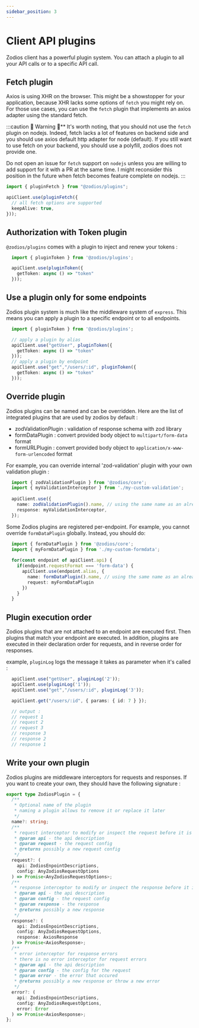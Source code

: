 ```yaml
---
sidebar_position: 3
---
```


# Client API plugins

Zodios client has a powerful plugin system. You can attach a plugin to all your API calls or to a specific API call.
## Fetch plugin

Axios is using XHR on the browser. This might be a showstopper for your application, because XHR lacks some options of `fetch` you might rely on.  
For those use cases, you can use the `fetch` plugin that implements an axios adapter using the standard fetch.  
  
:::caution 🚧 Warning 🚧**
It's worth noting, that you should not use the `fetch` plugin on nodejs. Indeed, fetch lacks a lot of features on backend side and you should use axios default http adapter for node (default). If you still want to use fetch on your backend, you should use a polyfill, zodios does not provide one.   

 Do not open an issue for `fetch` support on `nodejs` unless you are willing to add support for it with a PR at the same time. I might reconsider this position in the future when fetch becomes feature complete on nodejs.
:::

```typescript
import { pluginFetch } from "@zodios/plugins";

apiClient.use(pluginFetch({
  // all fetch options are supported
  keepAlive: true,
}));
```
  
## Authorization with Token plugin

`@zodios/plugins` comes with a plugin to inject and renew your tokens :
```typescript
  import { pluginToken } from '@zodios/plugins';

  apiClient.use(pluginToken({
    getToken: async () => "token"
  }));
```
## Use a plugin only for some endpoints

Zodios plugin system is much like the middleware system of `express`. This means you can apply a plugin to a specific endpoint or to all endpoints.
  
```typescript
  import { pluginToken } from '@zodios/plugins';

  // apply a plugin by alias
  apiClient.use("getUser", pluginToken({
    getToken: async () => "token"
  }));
  // apply a plugin by endpoint
  apiClient.use("get","/users/:id", pluginToken({
    getToken: async () => "token"
  }));
```
## Override plugin

Zodios plugins can be named and can be overridden.
Here are the list of integrated plugins that are used by zodios by default :
- zodValidationPlugin : validation of response schema with zod library
- formDataPlugin : convert provided body object to `multipart/form-data` format
- formURLPlugin : convert provided body object to `application/x-www-form-urlencoded` format

For example, you can override internal 'zod-validation' plugin with your own validation plugin :
  
```typescript
  import { zodValidationPlugin } from '@zodios/core';
  import { myValidationInterceptor } from './my-custom-validation';
 
  apiClient.use({
    name: zodValidationPlugin().name, // using the same name as an already existing plugin will override it
    response: myValidationInterceptor,
  });
```

Some Zodios plugins are registered per-endpoint. For example, you cannot override `formDataPlugin` globally. Instead, you should do:

```typescript
  import { formDataPlugin } from '@zodios/core';
  import { myFormDataPlugin } from './my-custom-formdata';
 
  for(const endpoint of apiClient.api) {
    if(endpoint.requestFormat === 'form-data') {
      apiClient.use(endpoint.alias, {
        name: formDataPlugin().name, // using the same name as an already existing plugin will override it
        request: myFormDataPlugin
      })
    }
  }
```

## Plugin execution order

Zodios plugins that are not attached to an endpoint are executed first.
Then plugins that match your endpoint are executed.
In addition, plugins are executed in their declaration order for requests, and in reverse order for responses.

example, `pluginLog` logs the message it takes as parameter when it's called :
  ```typescript
    apiClient.use("getUser", pluginLog('2'));
    apiClient.use(pluginLog('1'));
    apiClient.use("get","/users/:id", pluginLog('3'));

    apiClient.get("/users/:id", { params: { id: 7 } });

    // output :
    // request 1 
    // request 2
    // request 3
    // response 3
    // response 2
    // response 1
  ```

## Write your own plugin

Zodios plugins are middleware interceptors for requests and responses.
If you want to create your own, they should have the following signature :  
  
```typescript
export type ZodiosPlugin = {
  /**
   * Optional name of the plugin
   * naming a plugin allows to remove it or replace it later
   */
  name?: string;
  /**
   * request interceptor to modify or inspect the request before it is sent
   * @param api - the api description
   * @param request - the request config
   * @returns possibly a new request config
   */
  request?: (
    api: ZodiosEnpointDescriptions,
    config: AnyZodiosRequestOptions
  ) => Promise<AnyZodiosRequestOptions>;
  /**
   * response interceptor to modify or inspect the response before it is returned
   * @param api - the api description
   * @param config - the request config
   * @param response - the response
   * @returns possibly a new response
   */
  response?: (
    api: ZodiosEnpointDescriptions,
    config: AnyZodiosRequestOptions,
    response: AxiosResponse
  ) => Promise<AxiosResponse>;
  /**
   * error interceptor for response errors
   * there is no error interceptor for request errors
   * @param api - the api description
   * @param config - the config for the request
   * @param error - the error that occured
   * @returns possibly a new response or throw a new error
   */
  error?: (
    api: ZodiosEnpointDescriptions,
    config: AnyZodiosRequestOptions,
    error: Error
  ) => Promise<AxiosResponse>;
};
```
